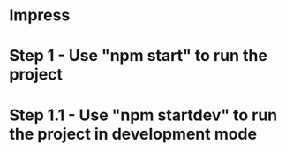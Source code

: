 # Impress
# Step 1 - Use "npm start" to run the project
# Step 1.1 - Use "npm startdev" to run the project in development mode